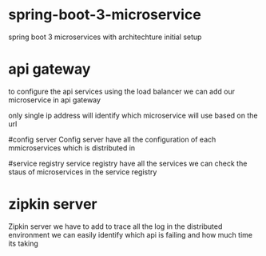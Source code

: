 # spring-boot-3-microservice
spring boot 3 microservices with architechture initial setup 

# api gateway 
to configure the api services using the load balancer we can add our microservice in api gateway 

only single ip address will identify which microservice will use based on the url 

#config server 
Config server have all the configuration of each mmicroservices which is distributed in 

#service registry 
service registry have all the services we can check the staus of microservices in the service registry 

# zipkin server 
Zipkin server we have to add to trace all the log in the distributed environment 
we can easily identify which api is failing and how much time its taking 
